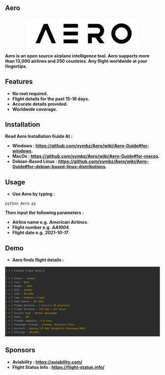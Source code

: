 ## Aero
<p align="center"><img src="src/haha.png" height=100></p>

**Aero is an open source airplane intelligence tool. Aero supports more than 13,000 airlines and 250 countries. Any flight worldwide at your fingertips.**

## Features
* **No root required.**
* **Flight details for the past 15-16 days.**
* **Accurate details provided.**
* **Worldwide coverage.**

## Installation
**Read Aero Installation Guide At :**
* **Windows : https://github.com/symbz/Aero/wiki/Aero-Guide#for-windows.**
* **MacOs : https://github.com/symbz/Aero/wiki/Aero-Guide#for-macos.**
* **Debian-Based Linux : https://github.com/symbz/Aero/wiki/Aero-Guide#for-debian-based-linux-distributions.**

## Usage
* **Use Aero by typing :**
```
python Aero.py
```
**Then input the following parameters :**
* **Airline name e.g.** **_American Airlines_**.
* **Flight number e.g.** **_AA1004_**.
* **Flight date e.g.** **_2021-10-17_**.

## Demo
* **Aero finds flight details :**
<p align="center">
<img src="src/demo.png">
</p>

## Sponsors
* **Aviability : https://aviability.com/**
* **Flight Status Info : https://flight-status.info/**
